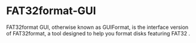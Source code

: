 # FAT32format-GUI
FAT32format GUI, otherwise known as GUIFormat, is the interface version of FAT32format, a tool designed to help you format disks featuring FAT32 .
